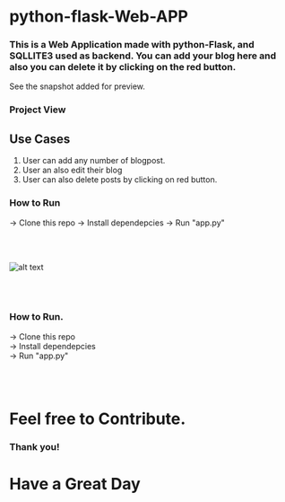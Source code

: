 # python-flask-Web-APP

### This is a Web Application made with python-Flask, and SQLLITE3 used as backend. You can add your blog here and also you can delete it by clicking on the red button.
See the snapshot added for preview.

### Project View

## Use Cases
1. User can add any number of blogpost.
2. User an also edit their blog
3. User can also delete posts by clicking on red button.

### How to Run

  -> Clone this repo
  -> Install dependepcies
  -> Run "app.py"

<br>
<br>

![alt text](https://github.com/kavyanshpandey/python-flask-blog/blob/master/pic1.png)

<br>
<br>

### How to Run.

  -> Clone this repo  
  -> Install dependepcies  
  -> Run "app.py"


<br>
<br>

# Feel free to Contribute.

### Thank you!

# Have a Great Day
